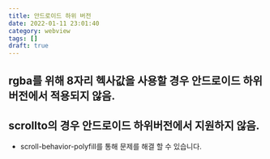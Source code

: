 ```yaml
---
title: 안드로이드 하위 버전
date: 2022-01-11 23:01:40
category: webview
tags: []
draft: true
---
```


## rgba를 위해 8자리 헥사값을 사용할 경우 안드로이드 하위버전에서 적용되지 않음.

## scrollto의 경우 안드로이드 하위버전에서 지원하지 않음.
- scroll-behavior-polyfill를 통해 문제를 해결 할 수 있습니다.
